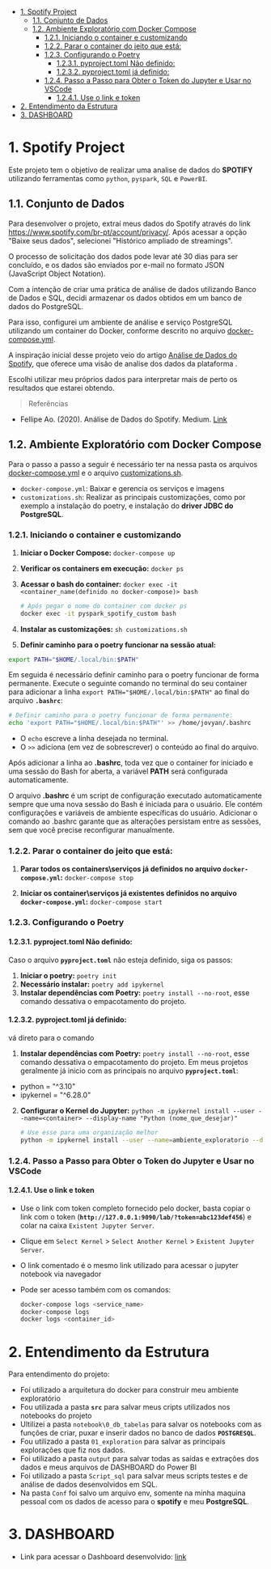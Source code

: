 
- [1. Spotify Project](#1-spotify-project)
  - [1.1. Conjunto de Dados](#11-conjunto-de-dados)
  - [1.2. Ambiente Exploratório com Docker Compose](#12-ambiente-exploratório-com-docker-compose)
    - [1.2.1. Iniciando o container e customizando](#121-iniciando-o-container-e-customizando)
    - [1.2.2. Parar o container do jeito que está:](#122-parar-o-container-do-jeito-que-está)
    - [1.2.3. Configurando o Poetry](#123-configurando-o-poetry)
      - [1.2.3.1. pyproject.toml Não definido:](#1231-pyprojecttoml-não-definido)
      - [1.2.3.2. pyproject.toml já definido:](#1232-pyprojecttoml-já-definido)
    - [1.2.4. Passo a Passo para Obter o Token do Jupyter e Usar no VSCode](#124-passo-a-passo-para-obter-o-token-do-jupyter-e-usar-no-vscode)
      - [1.2.4.1. Use o link e token](#1241-use-o-link-e-token)
- [2. Entendimento da Estrutura](#2-entendimento-da-estrutura)
- [3. DASHBOARD](#3-dashboard)

# 1. Spotify Project

Este projeto tem o objetivo de realizar uma analise de dados do **SPOTIFY** 
utilizando ferramentas como `python`, `pyspark`, `SQL` e `PowerBI`.

## 1.1. Conjunto de Dados

Para desenvolver o projeto, extraí meus dados do Spotify através do link https://www.spotify.com/br-pt/account/privacy/. Após acessar a opção "Baixe seus dados", selecionei "Histórico ampliado de streamings".

O processo de solicitação dos dados pode levar até 30 dias para ser concluído, e os dados são enviados por e-mail no formato JSON (JavaScript Object Notation).

Com a intenção de criar uma prática de análise de dados utilizando Banco de Dados e SQL, decidi armazenar os dados obtidos em um banco de dados do PostgreSQL.

Para isso, configurei um ambiente de análise e serviço PostgreSQL utilizando um container do Docker, conforme descrito no arquivo [docker-compose.yml](../../docker-compose.yml).

A inspiração inicial desse projeto veio do artigo [Análise de Dados do Spotify](https://medium.com/@fellipe_ao/an%C3%A1lise-de-dados-do-spotify-7c106387477b), que oferece uma visão de analise dos dados da plataforma .

Escolhi utilizar meu próprios dados para interpretar mais de perto os resultados que estarei obtendo.

> Referências

- Fellipe Ao. (2020). Análise de Dados do Spotify. Medium. [Link](https://medium.com/@fellipe_ao/an%C3%A1lise-de-dados-do-spotify-7c106387477b)

## 1.2. Ambiente Exploratório com Docker Compose

Para o passo a passo a seguir é necessário ter na nessa pasta os arquivos  [docker-compose.yml](docker-compose.yml) e o arquivo [customizations.sh](/scripts/customizations.sh).

- `docker-compose.yml`: Baixar e gerencia os serviços e imagens
- `customizations.sh`: Realizar as principais customizações, como por exemplo a instalação do poetry, e instalação do **driver JDBC do PostgreSQL**.
  
### 1.2.1. Iniciando o container e customizando

1. **Iniciar o Docker Compose:** `docker-compose up`
2. **Verificar os containers em execução:** `docker ps`
3. **Acessar o bash do container:** `docker exec -it <container_name(definido no docker-compose)> bash`

    ```bash
    # Após pegar o nome do container com docker ps
    docker exec -it pyspark_spotify_custom bash
    ```
4. **Instalar as customizações:** `sh customizations.sh`
5. **Definir caminho para o poetry funcionar na sessão atual:**
```bash
export PATH="$HOME/.local/bin:$PATH"
```
Em seguida é necessário definir caminho para o poetry funcionar de forma permanente. Execute o seguinte comando no terminal do seu container para adicionar a linha `export PATH="$HOME/.local/bin:$PATH"` ao final do arquivo **`.bashrc`**:

```bash
# Definir caminho para o poetry funcionar de forma permanente:
echo 'export PATH="$HOME/.local/bin:$PATH"' >> /home/jovyan/.bashrc
```
- O `echo` escreve a linha desejada no terminal.
- O `>>` adiciona (em vez de sobrescrever) o conteúdo ao final do arquivo.

Após adicionar a linha ao **.bashrc**, toda vez que o container for iniciado e uma sessão do Bash for aberta, a variável **PATH** será configurada automaticamente.

O arquivo **.bashrc** é um script de configuração executado automaticamente sempre que uma nova sessão do Bash é iniciada para o usuário. Ele contém configurações e variáveis de ambiente específicas do usuário. Adicionar o comando ao .bashrc garante que as alterações persistam entre as sessões, sem que você precise reconfigurar manualmente.

### 1.2.2. Parar o container do jeito que está:
1. **Parar todos os containers\serviços já definidos no arquivo `docker-compose.yml`:** `docker-compose stop`

2. **Iniciar os container\serviços já existentes definidos no arquivo `docker-compose.yml`:** `docker-compose start`

### 1.2.3. Configurando o Poetry

#### 1.2.3.1. pyproject.toml Não definido:
Caso o arquivo **`pyproject.toml`** não esteja definido, siga os passos:
1. **Iniciar o poetry:** `poetry init`
2. **Necessário instalar:** `poetry add ipykernel`
3. **Instalar dependências com Poetry:** `poetry install --no-root`, esse comando dessativa o empacotamento do projeto.

#### 1.2.3.2. pyproject.toml já definido:
vá direto para o comando

1. **Instalar dependências com Poetry:** `poetry install --no-root`, esse comando dessativa o empacotamento do projeto.
Em meus projetos geralmente já inicio com as principais  no arquivo **`pyproject.toml`**:
- python = "^3.10"
- ipykernel = "^6.28.0"

2. **Configurar o Kernel do Jupyter:** ```python -m ipykernel install --user --name=<container> --display-name "Python (nome_que_desejar)"```

    ```bash
    # Use esse para uma organização melhor
    python -m ipykernel install --user --name=ambiente_exploratorio --display-name "minha_venv"
    ```

### 1.2.4. Passo a Passo para Obter o Token do Jupyter e Usar no VSCode

#### 1.2.4.1. Use o link e token

- Use o link com token completo fornecido pelo docker, basta copiar o link com o token (**`http://127.0.0.1:9090/lab/?token=abc123def456`**) e colar na caixa `Existent Jupyter Server`.

- Clique em `Select Kernel` > `Select Another Kernel` > `Existent Jupyter Server`.

- O link comentado é o mesmo link utilizado para acessar o jupyter notebook via navegador

- Pode ser acesso também com os comandos:
  
    ```bash
    docker-compose logs <service_name>
    docker-compose logs
    docker logs <container_id>
    ```

# 2. Entendimento da Estrutura

Para entendimento do projeto:

- Foi utilizado a arquitetura do docker para construir meu ambiente exploratório
- Fou utilizada a pasta **`src`** para salvar meus cripts utilizados nos notebooks do projeto
- Ultilizei a pasta `notebook\0_db_tabelas` para salvar os notebooks com as funções de criar, puxar e inserir dados no banco de dados **`POSTGRESQL`**.
- Fou utilizado a pasta `01_exploration` para salvar as principais explorações que fiz nos dados.
- Foi utilizado a pasta `output` para salvar todas as saídas e extrações dos dados e meus arquivos de DASHBOARD do Power BI
- Foi utilizado a pasta `Script_sql` para salvar meus scripts testes e de análise de dados desenvolvidos em SQL.
- Na pasta `Conf` foi salvo um arquivo env, somente na minha maquina pessoal com os dados de acesso para o **spotify** e meu **PostgreSQL**.

# 3. DASHBOARD

- Link para acessar o Dashboard desenvolvido: [link](https://app.powerbi.com/view?r=eyJrIjoiOWIyNzBhY2ItY2UwYy00NDY0LWE4MDItNGIwMGQxNGUxMWM1IiwidCI6ImFlMzhlYzZiLWY3YjEtNDJjMS1hZWM0LWEwYTNmMzgwYzRkZCJ9)
